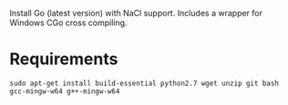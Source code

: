 Install Go (latest version) with NaCl support. Includes a wrapper for Windows CGo cross compiling.

# Requirements

```
sudo apt-get install build-essential python2.7 wget unzip git bash gcc-mingw-w64 g++-mingw-w64
```
